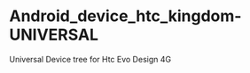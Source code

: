 Android_device_htc_kingdom-UNIVERSAL
====================================

Universal Device tree for Htc Evo Design 4G